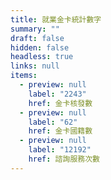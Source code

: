 ```yaml
---
title: 就業金卡統計數字
summary: ""
draft: false
hidden: false
headless: true
links: null
items:
  - preview: null
    label: "2243"
    href: 金卡核發數
  - preview: null
    label: "62"
    href: 金卡國籍數
  - preview: null
    label: "12192"
    href: 諮詢服務次數
---
```

<!-- This text will never be seen -->